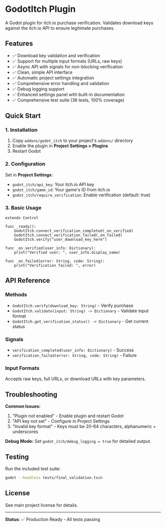 # GodotItch Plugin

A Godot plugin for itch.io purchase verification. Validates download keys against the itch.io API to ensure legitimate purchases.

## Features

- ✅ Download key validation and verification
- ✅ Support for multiple input formats (URLs, raw keys)
- ✅ Async API with signals for non-blocking verification
- ✅ Clean, simple API interface
- ✅ Automatic project settings integration
- ✅ Comprehensive error handling and validation
- ✅ Debug logging support
- ✅ Enhanced settings panel with built-in documentation
- ✅ Comprehensive test suite (36 tests, 100% coverage)

## Quick Start

### 1. Installation
1. Copy `addons/godot_itch` to your project's `addons/` directory
2. Enable the plugin in **Project Settings > Plugins**
3. Restart Godot

### 2. Configuration
Set in **Project Settings**:
- `godot_itch/api_key`: Your itch.io API key
- `godot_itch/game_id`: Your game's ID from itch.io
- `godot_itch/require_verification`: Enable verification (default: true)

### 3. Basic Usage
```gdscript
extends Control

func _ready():
    GodotItch.connect_verification_completed(_on_verified)
    GodotItch.connect_verification_failed(_on_failed)
    GodotItch.verify("user_download_key_here")

func _on_verified(user_info: Dictionary):
    print("Verified user: ", user_info.display_name)

func _on_failed(error: String, code: String):
    print("Verification failed: ", error)
```

## API Reference

### Methods
- `GodotItch.verify(download_key: String)` - Verify purchase
- `GodotItch.validate(input: String) -> Dictionary` - Validate input format
- `GodotItch.get_verification_status() -> Dictionary` - Get current status

### Signals
- `verification_completed(user_info: Dictionary)` - Success
- `verification_failed(error: String, code: String)` - Failure

### Input Formats
Accepts raw keys, full URLs, or download URLs with key parameters.

## Troubleshooting

**Common Issues:**
1. "Plugin not enabled" - Enable plugin and restart Godot
2. "API key not set" - Configure in Project Settings
3. "Invalid key format" - Keys must be 20-64 characters, alphanumeric + underscores

**Debug Mode:**
Set `godot_itch/debug_logging = true` for detailed output.

## Testing
Run the included test suite:
```bash
godot --headless tests/final_validation.tscn
```

## License
See main project license for details.

---
**Status**: ✅ Production Ready - All tests passing
